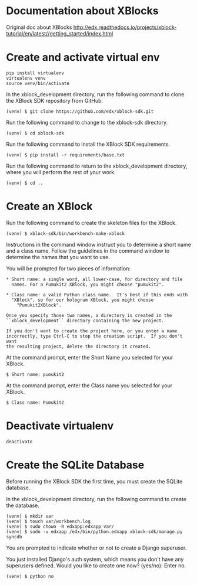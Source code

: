# Documentation about XBlocks

Original doc about XBlocks
http://edx.readthedocs.io/projects/xblock-tutorial/en/latest//getting_started/index.html

# Create and activate virtual env

```
pip install virtualenv
virtualenv venv
source venv/bin/activate
```

In the xblock_development directory, run the following command to clone the XBlock SDK repository from GitHub.

```
(venv) $ git clone https://github.com/edx/xblock-sdk.git
```

Run the following command to change to the xblock-sdk directory.

```
(venv) $ cd xblock-sdk
```

Run the following command to install the XBlock SDK requirements.

```
(venv) $ pip install -r requirements/base.txt
```

Run the following command to return to the xblock_development directory, where you will perform the rest of your work.

```
(venv) $ cd ..
```

# Create an XBlock

Run the following command to create the skeleton files for the XBlock.

```
(venv) $ xblock-sdk/bin/workbench-make-xblock
```

Instructions in the command window instruct you to determine a short name and a class name. Follow the guidelines in the command window to determine the names that you want to use.

You will be prompted for two pieces of information:

```
* Short name: a single word, all lower-case, for directory and file
  names. For a Pumukit2 XBlock, you might choose "pumukit2".

* Class name: a valid Python class name.  It's best if this ends with
  "XBlock", so for our hologram XBlock, you might choose
    "Pumukit2XBlock".

Once you specify those two names, a directory is created in the
``xblock_development`` directory containing the new project.

If you don't want to create the project here, or you enter a name
incorrectly, type Ctrl-C to stop the creation script.  If you don't want
the resulting project, delete the directory it created.
```

At the command prompt, enter the Short Name you selected for your XBlock.

```
$ Short name: pumukit2
```

At the command prompt, enter the Class name you selected for your XBlock.

```
$ Class name: Pumukit2
```


# Deactivate virtualenv

```
deactivate
```


# Create the SQLite Database

Before running the XBlock SDK the first time, you must create the SQLite database.

In the xblock_development directory, run the following command to create the database.

```
(venv) $ mkdir var
(venv) $ touch var/workbench.log
(venv) $ sudo chown -R edxapp:edxapp var/
(venv) $ sudo -u edxapp /edx/bin/python.edxapp xblock-sdk/manage.py syncdb
```

You are prompted to indicate whether or not to create a Django superuser.

You just installed Django's auth system, which means you don't have any
superusers defined. Would you like to create one now? (yes/no):
Enter no.

```
(venv) $ python no
```
